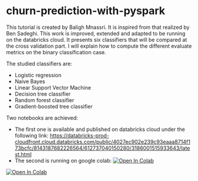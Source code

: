 # churn-prediction-with-pyspark
This tutorial is created by Baligh Mnassri. It is inspired from that realized by Ben Sadeghi. This work is improved, extended and adapted to be running on the databricks cloud. It presents six classifiers that will be compared at the cross validation part. I will explain how to compute the different evaluate metrics on the binary classification case.

The studied classifiers are:
  * Logistic regression
  * Naive Bayes
  * Linear Support Vector Machine
  * Decision tree classifier
  * Random forest classifier
  * Gradient-boosted tree classifier

Two notebooks are achieved:
 * The first one is available and published on databricks cloud under the following link:
https://databricks-prod-cloudfront.cloud.databricks.com/public/4027ec902e239c93eaaa8714f173bcfc/8143187682226564/612737040150280/3186001515933643/latest.html
 * The second is running on google colab: [![Open In Colab](https://colab.research.google.com/assets/colab-badge.svg)](https://colab.research.google.com/github/weiji14/deepbedmap/)


[![Open In Colab](https://colab.research.google.com/assets/colab-badge.svg)](https://colab.research.google.com/github/mnassrib/customer-churn-prediction-with-python/blob/master/churn_prediction_google_colab.ipynb)

